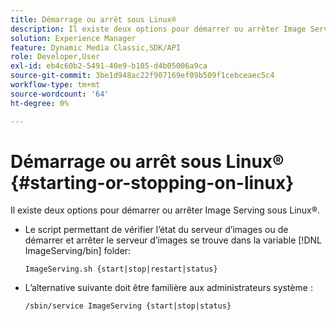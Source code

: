 ```yaml
---
title: Démarrage ou arrêt sous Linux®
description: Il existe deux options pour démarrer ou arrêter Image Serving sous Linux®.
solution: Experience Manager
feature: Dynamic Media Classic,SDK/API
role: Developer,User
exl-id: eb4c60b2-5491-40e9-b105-d4b05006a9ca
source-git-commit: 3be1d948ac22f907169ef09b509f1cebceaec5c4
workflow-type: tm+mt
source-wordcount: '64'
ht-degree: 0%

---
```


# Démarrage ou arrêt sous Linux® {#starting-or-stopping-on-linux}

Il existe deux options pour démarrer ou arrêter Image Serving sous Linux®.

* Le script permettant de vérifier l’état du serveur d’images ou de démarrer et arrêter le serveur d’images se trouve dans la variable [!DNL ImageServing/bin] folder:

   `ImageServing.sh {start|stop|restart|status}`
* L’alternative suivante doit être familière aux administrateurs système :

   `/sbin/service ImageServing {start|stop|status}`
